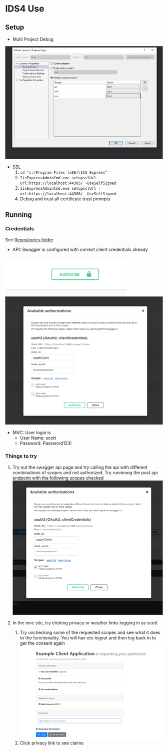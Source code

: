 # IDS4 Use

## Setup

- Multi Project Debug

![multi debug](/assets/multi%20debug.png)

- SSL
  1. ```cd "c:\Program Files (x86)\IIS Express"```
  1. ```IisExpressAdminCmd.exe setupsslUrl -url:https://localhost:44385/ -UseSelfSigned```
  1. ```IisExpressAdminCmd.exe setupsslUrl -url:https://localhost:44386/ -UseSelfSigned```
  1. Debug and trust all certificate trust prompts

## Running

### Credentials

See [Repositories folder](src/IDS4/Repositories)

- API: Swagger is configured with correct client credentials already

![authorize btn](/assets/authorize%20btn.png)
![authorize dlg](/assets/authorize%20dlg.png)

- MVC: User login is
  - User Name: scott
  - Password: Password123!

### Things to try

1. Try out the swagger api page and try calling the api with different combinations of scopes and not authorized.  Try runnimng the post api endpoint with the following scopes checked
  ![only read](/assets/only%20read.png)

1. In the mvc site, try clicking privacy or weather links logging in as scott
    1. Try unchecking some of the requested scopes and see what it does to the functionality.  You will hav eto logout and then log back in to get the consent again
    ![consent](/assets/consent.png)
    1. Click privacy link to see claims
